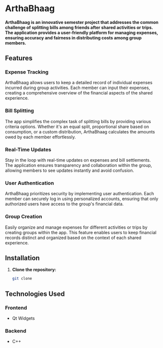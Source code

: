 
# ArthaBhaag

#### ArthaBhaag is an innovative semester project that addresses the common challenge of splitting bills among friends after shared activities or trips. The application provides a user-friendly platform for managing expenses, ensuring accuracy and fairness in distributing costs among group members.

## Features

### Expense Tracking

ArthaBhaag allows users to keep a detailed record of individual expenses incurred during group activities. Each member can input their expenses, creating a comprehensive overview of the financial aspects of the shared experience.

### Bill Splitting

The app simplifies the complex task of splitting bills by providing various criteria options. Whether it's an equal split, proportional share based on consumption, or a custom distribution, ArthaBhaag calculates the amounts owed by each member effortlessly.

### Real-Time Updates

Stay in the loop with real-time updates on expenses and bill settlements. The application ensures transparency and collaboration within the group, allowing members to see updates instantly and avoid confusion.

### User Authentication

ArthaBhaag prioritizes security by implementing user authentication. Each member can securely log in using personalized accounts, ensuring that only authorized users have access to the group's financial data.

### Group Creation

Easily organize and manage expenses for different activities or trips by creating groups within the app. This feature enables users to keep financial records distinct and organized based on the context of each shared experience.

## Installation

1. **Clone the repository:**
   ```bash
   git clone 

## Technologies Used

### Frontend

- Qt Widgets

### Backend

- C++

